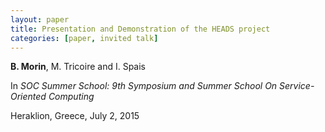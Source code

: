```yaml
---
layout: paper
title: Presentation and Demonstration of the HEADS project
categories: [paper, invited talk]
---
```

**B. Morin**, M. Tricoire and I. Spais

In _SOC Summer School: 9th Symposium and Summer School On Service-Oriented Computing_

Heraklion, Greece, July 2, 2015
